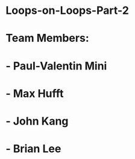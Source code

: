 # Loops-on-Loops-Part-2

# Team Members:
# - Paul-Valentin Mini
# - Max Hufft
# - John Kang
# - Brian Lee